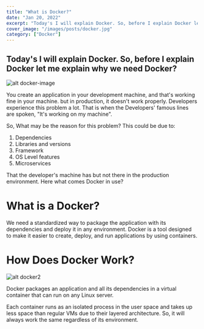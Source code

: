 ```yaml
---
title: "What is Docker?"
date: "Jan 20, 2022"
excerpt: "Today's I will explain Docker. So, before I explain Docker let me explain why we need Docker?"
cover_image: "/images/posts/docker.jpg"
category: ["Docker"]
---
```


## Today's I will explain Docker. So, before I explain Docker let me explain why we need Docker?

![alt docker-image](/images/posts/docker.jpg)

You create an application in your development machine, and that's working fine in your machine. but in production, it doesn't work properly. Developers experience this problem a lot. That is when the Developers' famous lines are spoken, "It's working on my machine".

So, What may be the reason for this problem? This could be due to:

1. Dependencies
2. Libraries and versions
3. Framework
4. OS Level features
5. Microservices

That the developer's machine has but not there in the production environment. Here what comes Docker in use?

# What is a Docker?

We need a standardized way to package the application with its dependencies and deploy it in any environment. Docker is a tool designed to make it easier to create, deploy, and run applications by using containers.

# How Does Docker Work?

![alt docker2](https://www.docker.com/sites/default/files/d8/styles/large/public/2018-11/container-what-is-container.png?itok=vle7kjDj)

Docker packages an application and all its dependencies in a virtual container that can run on any Linux server.

Each container runs as an isolated process in the user space and takes up less space than regular VMs due to their layered architecture. So, it will always work the same regardless of its environment.
